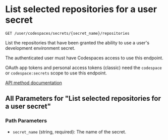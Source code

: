 # List selected repositories for a user secret

`GET /user/codespaces/secrets/{secret_name}/repositories`

List the repositories that have been granted the ability to use a user's development environment secret.

The authenticated user must have Codespaces access to use this endpoint.

OAuth app tokens and personal access tokens (classic) need the `codespace` or `codespace:secrets` scope to use this endpoint.

[API method documentation](https://docs.github.com/rest/codespaces/secrets#list-selected-repositories-for-a-user-secret)

## All Parameters for "List selected repositories for a user secret"

### Path Parameters

- `secret_name` (string, required): The name of the secret.